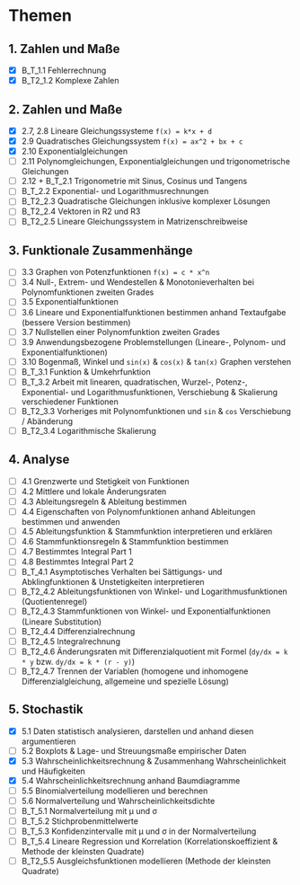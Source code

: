 # Themen 
## 1. Zahlen und Maße
- [x] B_T_1.1 Fehlerrechnung
- [x] B_T2_1.2 Komplexe Zahlen 

## 2. Zahlen und Maße
- [x] 2.7, 2.8 Lineare Gleichungssysteme `f(x) = k*x + d`
- [x] 2.9 Quadratisches Gleichungssystem `f(x) = ax^2 + bx + c`
- [x] 2.10 Exponentialgleichungen
- [ ] 2.11 Polynomgleichungen, Exponentialgleichungen und trigonometrische Gleichungen
- [ ] 2.12 + B_T_2.1 Trigonometrie mit Sinus, Cosinus und Tangens
- [ ] B_T_2.2 Exponential- und Logarithmusrechnungen
- [ ] B_T2_2.3 Quadratische Gleichungen inklusive komplexer Lösungen
- [ ] B_T2_2.4 Vektoren in R2 und R3
- [ ] B_T2_2.5 Lineare Gleichungssystem in Matrizenschreibweise

## 3. Funktionale Zusammenhänge
- [ ] 3.3 Graphen von Potenzfunktionen `f(x) = c * x^n`
- [ ] 3.4 Null-, Extrem- und Wendestellen & Monotonieverhalten bei Polynomfunktionen zweiten Grades
- [ ] 3.5 Exponentialfunktionen
- [ ] 3.6 Lineare und Exponentialfunktionen bestimmen anhand Textaufgabe (bessere Version bestimmen)
- [ ] 3.7 Nullstellen einer Polynomfunktion zweiten Grades
- [ ] 3.9 Anwendungsbezogene Problemstellungen (Lineare-, Polynom- und Exponentialfunktionen)
- [ ] 3.10 Bogenmaß, Winkel und `sin(x)` & `cos(x)` & `tan(x)` Graphen verstehen
- [ ] B_T_3.1 Funktion & Umkehrfunktion
- [ ] B_T_3.2 Arbeit mit linearen, quadratischen, Wurzel-, Potenz-, Exponential- und Logarithmusfunktionen, Verschiebung & Skalierung verschiedener Funktionen
- [ ] B_T2_3.3 Vorheriges mit Polynomfunktionen und `sin` & `cos` Verschiebung / Abänderung
- [ ] B_T2_3.4 Logarithmische Skalierung

## 4. Analyse
- [ ] 4.1 Grenzwerte und Stetigkeit von Funktionen
- [ ] 4.2 Mittlere und lokale Änderungsraten
- [ ] 4.3 Ableitungsregeln & Ableitung bestimmen
- [ ] 4.4 Eigenschaften von Polynomfunktionen anhand Ableitungen bestimmen und anwenden
- [ ] 4.5 Ableitungsfunktion & Stammfunktion interpretieren und erklären
- [ ] 4.6 Stammfunktionsregeln & Stammfunktion bestimmen
- [ ] 4.7 Bestimmtes Integral Part 1
- [ ] 4.8 Bestimmtes Integral Part 2
- [ ] B_T_4.1 Asymptotisches Verhalten bei Sättigungs- und Abklingfunktionen & Unstetigkeiten interpretieren
- [ ] B_T2_4.2 Ableitungsfunktionen von Winkel- und Logarithmusfunktionen (Quotientenregel)
- [ ] B_T2_4.3 Stammfunktionen von Winkel- und Exponentialfunktionen (Lineare Substitution)
- [ ] B_T2_4.4 Differenzialrechnung
- [ ] B_T2_4.5 Integralrechnung
- [ ] B_T2_4.6 Änderungsraten mit Differenzialquotient mit Formel (`dy/dx = k * y` bzw. `dy/dx = k * (r - y)`)
- [ ] B_T2_4.7 Trennen der Variablen (homogene und inhomogene Differenzialgleichung, allgemeine und spezielle Lösung)

## 5. Stochastik
- [x] 5.1 Daten statistisch analysieren, darstellen und anhand diesen argumentieren
- [ ] 5.2 Boxplots & Lage- und Streuungsmaße empirischer Daten
- [x] 5.3 Wahrscheinlichkeitsrechnung & Zusammenhang Wahrscheinlichkeit und Häufigkeiten
- [x] 5.4 Wahrscheinlichkeitsrechnung anhand Baumdiagramme
- [ ] 5.5 Binomialverteilung modellieren und berechnen
- [ ] 5.6 Normalverteilung und Wahrscheinlichkeitsdichte
- [ ] B_T_5.1 Normalverteilung mit μ und σ
- [ ] B_T_5.2 Stichprobenmittelwerte
- [ ] B_T_5.3 Konfidenzintervalle mit μ und σ in der Normalverteilung
- [ ] B_T_5.4 Lineare Regression und Korrelation (Korrelationskoeffizient & Methode der kleinsten Quadrate)
- [ ] B_T2_5.5 Ausgleichsfunktionen modellieren (Methode der kleinsten Quadrate)
